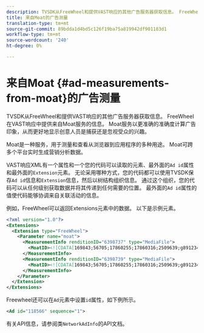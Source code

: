 ```yaml
---
description: TVSDK从FreeWheel和提供VAST响应的其他广告服务器获取信息。 FreeWheel在VAST响应中提供来自Moat服务的信息。 Moat服务以更准确的准确度计算广告印象，从而更好地显示创意人员是捕获还是忽视受众的兴趣。
title: 来自Moat的广告测量
translation-type: tm+mt
source-git-commit: 89bdda1d4bd5c126f19ba75a819942df901183d1
workflow-type: tm+mt
source-wordcount: '240'
ht-degree: 0%

---
```



# 来自Moat {#ad-measurements-from-moat}的广告测量

TVSDK从FreeWheel和提供VAST响应的其他广告服务器获取信息。 FreeWheel在VAST响应中提供来自Moat服务的信息。 Moat服务以更准确的准确度计算广告印象，从而更好地显示创意人员是捕获还是忽视受众的兴趣。

Moat是一种服务，用于测量和查看从浏览器到应用程序的多种用途。 Moat可跨多个平台实时生成营销分析数据。

VAST响应XML有一个属性和一个您的代码可以读取的元素、最外面的`Ad id`属性和最外面的`Extension`元素。 无论采用哪种方式，您的代码都可以使用TVSDK保存`Ad id`信息和`Extension`信息，然后以树结构组织信息。 通过这个组织，您的代码可以从任何级别获取数据并将其传递到任何需要的位置。 最外面的`Ad id`属性的值使代码能够协调来自关联活动的信息。

例如，FreeWheel可以返回Extensions元素中的数据。 以下是示例元素。

```xml
<?xml version="1.0"?> 
<Extensions> 
  <Extension type="FreeWheel"> 
    <Parameter name="moat"> 
      <MeasurementInfo renditionID="6398737" type="MediaFile"> 
        <MoatID><![CDATA[169843;56705;17860255;17860316;2509639;g8912342;103311138;g436558;530633]]></MoatID> 
      </MeasurementInfo> 
      <MeasurementInfo renditionID="6398739" type="MediaFile"> 
        <MoatID><![CDATA[169843;56705;17860255;17860316;2509639;g8912342;103311138;g436558;530633]]></MoatID> 
      </MeasurementInfo> 
    </Parameter> 
  </Extension> 
</Extensions> 
```

Freewheel还可以在`Ad`元素中设置`id`属性，如下例所示。

```xml
<Ad id="118566" sequence="1">
```

有关API信息，请参阅类`NetworkAdInfo`的API文档。
